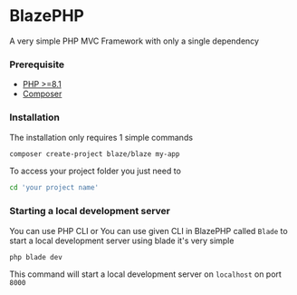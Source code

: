 # BlazePHP

A very simple PHP MVC Framework with only a single dependency

### Prerequisite

- [PHP >=8.1](https://php.net)
- [Composer](https://getcomposer.og)

### Installation

The installation only requires 1 simple commands

```bash
composer create-project blaze/blaze my-app
```

To access your project folder you just need to

```bash
cd 'your project name'
```

### Starting a local development server

You can use PHP CLI or You can use given CLI in BlazePHP called `Blade` to start a local development server using blade it's very simple

```bash
php blade dev
```

This command will start a local development server on `localhost` on port `8000`